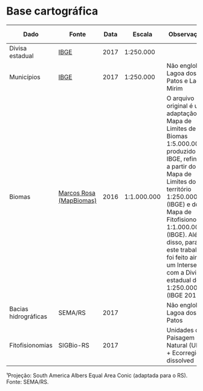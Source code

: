# Base cartográfica

Dado | Fonte | Data | Escala | Observações | Área total (km²)¹
---- | ----- | --------- | ------ | ----------- | ---
Divisa estadual | [IBGE](http://servicodados.ibge.gov.br/Download/Download.ashx?u=geoftp.ibge.gov.br/cartas_e_mapas/bases_cartograficas_continuas/bc250/versao2017/shapefile/Limites_v2017.zip) | 2017 | 1:250.000 | | 281.647,00
Municípios | [IBGE](http://servicodados.ibge.gov.br/Download/Download.ashx?u=geoftp.ibge.gov.br/cartas_e_mapas/bases_cartograficas_continuas/bc250/versao2017/shapefile/Limites_v2017.zip) | 2017 | 1:250.000 | Não engloba Lagoa dos Patos e Lagoa Mirim | 268.409,27
Biomas | [Marcos Rosa (MapBiomas)](http://mapbiomas.org/pages/database/reference_maps) | 2016 | 1:1.000.000 | O arquivo original é uma adaptação do Mapa de Limites de Biomas 1:5.000.000 produzido pelo IBGE, refinado a partir do Mapa de Limites do território 1:250.000 (IBGE) e do Mapa de Fitofisionomias 1:1.000.000 (IBGE). Além disso, para este trabalho foi feito ainda um Intersect com a Divisa estadual do RS 1:250.000 (IBGE 2017) | 268.641,17
Bacias hidrográficas | SEMA/RS | 2017 | | Não engloba Lagoa dos Patos | 271.804,05
Fitofisionomias | SIGBio-RS | 2017 | | Unidades de Paisagem Natural (UPN) + Ecorregiões dissolved |

¹Projeção: South America Albers Equal Area Conic (adaptada para o RS). Fonte: SEMA/RS.
